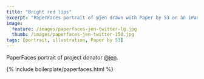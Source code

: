 ```yaml
---
title: "Bright red lips"
excerpt: "PaperFaces portrait of @jen drawn with Paper by 53 on an iPad."
image: 
  feature: /images/paperfaces-jen-twitter-lg.jpg
  thumb: /images/paperfaces-jen-twitter-150.jpg
tags: [portrait, illustration, Paper by 53]
---
```


PaperFaces portrait of project donator [@jen](http://twitter.com/jen).

{% include boilerplate/paperfaces.html %}